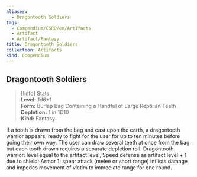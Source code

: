 ```yaml
---
aliases:
  - Dragontooth Soldiers
tags:
  - Compendium/CSRD/en/Artifacts
  - Artifact
  - Artifact/Fantasy
title: Dragontooth Soldiers
collection: Artifacts
kind: Compendium
---
```

## Dragontooth Soldiers  
>[!info] Stats  
> **Level:** 1d6+1  
> **Form:** Burlap Bag Containing a Handful of Large Reptilian Teeth  
> **Depletion:** 1 in 1D10  
> **Kind:** Fantasy
  
If a tooth is drawn from the bag and cast upon the earth, a dragontooth warrior appears, ready to fight for the user for up to ten minutes before going their own way. The user can draw several teeth at once from the bag, but each tooth drawn requires a separate depletion roll. Dragontooth warrior: level equal to the artifact level, Speed defense as artifact level + 1 due to shield; Armor 1; spear attack (melee or short range) inflicts damage and impedes movement of victim to immediate range for one round.